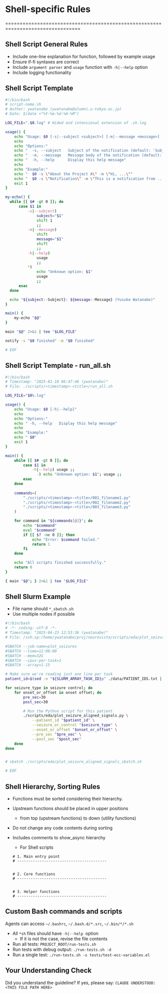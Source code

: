 <!-- ---
!-- Timestamp: 2025-05-17 07:14:15
!-- Author: ywatanabe
!-- File: /ssh:ywatanabe@sp:/home/ywatanabe/.dotfiles/.claude/to_claude/guidelines/guidelines_programming_shell_scripting_rules.md
!-- --- -->

# Shell-specific Rules
================================================================================
## Shell Script General Rules

- Include one-line explanation for function, followed by example usage
- Ensure if-fi syntaxes are correct
- Include `argument parser` and `usage` function with `-h|--help` option
- Include logging functionality

## Shell Script Template
```bash
#!/bin/bash
# script-name.sh
# Author: ywatanabe (ywatanabe@alumni.u-tokyo.ac.jp)
# Date: $(date +"%Y-%m-%d-%H-%M")

LOG_FILE=".$0.log" # Hided and intensional extension of .sh.log

usage() {
    echo "Usage: $0 [-s|--subject <subject>] [-m|--message <message>] [-h|--help]"
    echo
    echo "Options:"
    echo "  -s, --subject   Subject of the notification (default: 'Subject')"
    echo "  -m, --message   Message body of the notification (default: 'Message')"
    echo "  -h, --help      Display this help message"
    echo
    echo "Example:"
    echo "  $0 -s \"About the Project A\" -m \"Hi, ...\""
    echo "  $0 -s \"Notification\" -m \"This is a notification from ...\""
    exit 1
}

my-echo() {
  while [[ $# -gt 0 ]]; do
      case $1 in
          -s|--subject)
              subject="$1"
              shift 1
              ;;
          -m|--message)
              shift
              message="$1"
              shift
              ;;
          -h|--help)
              usage
              ;;
          *)
              echo "Unknown option: $1"
              usage
              ;;
      esac
  done

  echo "${subject:-Subject}: ${message:-Message} (Yusuke Watanabe)"
}

main() {
    my-echo "$@"
}

main "$@" 2>&1 | tee "$LOG_FILE"

notify -s "$0 finished" -m "$0 finished"

# EOF
```

## Shell Script Template - run_all.sh
```bash
#!/bin/bash
# Timestamp: "2025-01-18 06:47:46 (ywatanabe)"
# File: ./scripts/<timestamp>-<title>/run_all.sh

LOG_FILE="$0%.log"

usage() {
    echo "Usage: $0 [-h|--help]"
    echo
    echo "Options:"
    echo " -h, --help   Display this help message"
    echo
    echo "Example:"
    echo " $0"
    exit 1
}

main() {
    while [[ $# -gt 0 ]]; do
        case $1 in
            -h|--help) usage ;;
              -) echo "Unknown option: $1"; usage ;;
        esac
    done
    
    commands=(
        "./scripts/<timestamp>-<title>/001_filename1.py"
        "./scripts/<timestamp>-<title>/002_filename2.py" 
        "./scripts/<timestamp>-<title>/003_filename3.py"
    )

    for command in "${commands[@]}"; do
        echo "$command"
        eval "$command"
        if [[ $? -ne 0 ]]; then
            echo "Error: $command failed."
            return 1
        fi
    done

    echo "All scripts finished successfully."
    return 0
}

{ main "$@"; } 2>&1 | tee "$LOG_FILE"
```

## Shell Slurm Example
- File name should `*_sbatch.sh`
- Use multiple nodes if possible
``` bash
#!/bin/bash
# -*- coding: utf-8 -*-
# Timestamp: "2025-04-23 12:53:36 (ywatanabe)"
# File: /ssh:sp:/home/ywatanabe/proj/neurovista/scripts/eda/plot_seizure_aligned_signals.sh

#SBATCH --job-name=plot_seizures
#SBATCH --time=12:00:00
#SBATCH --mem=32G
#SBATCH --cpus-per-task=1
#SBATCH --array=1-15

# Make sure we're reading just one line per task
patient_id=$(sed -n "${SLURM_ARRAY_TASK_ID}p" ./data/PATIENT_IDS.txt | tr -d '\n')

for seizure_type in seizure control; do
    for onset_or_offset in onset offset; do
        pre_sec=30
        post_sec=30

        # Run the Python script for this patient
        ./scripts/eda/plot_seizure_aligned_signals.py \
            --patient_id "$patient_id" \
            --seizure_or_control "$seizure_type" \
            --onset_or_offset "$onset_or_offset" \
            --pre_sec "$pre_sec" \
            --post_sec "$post_sec"
    done
done


# sbatch ./scripts/eda/plot_seizure_aligned_signals_sbatch.sh

# EOF
```

## Shell Hierarchy, Sorting Rules
- Functions must be sorted considering their hierarchy.
- Upstream functions should be placed in upper positions
  - from top (upstream functions) to down (utility functions)
- Do not change any code contents during sorting
- Includes comments to show_async hierarchy

  - For Shell scripts
  ```shell
  # 1. Main entry point
  # ---------------------------------------- 


  # 2. Core functions
  # ---------------------------------------- 


  # 3. Helper functions
  # ---------------------------------------- 
  ```

## Custom Bash commands and scripts
Agents can access `~/.bashrc`, `~/.bash.d/*.src`, `~/.bin/*/*.sh`
- All `*sh` files should have `-h|--help `option
  - If it is not the case, revise the file contents
- Run all tests: `PROJECT_ROOT/run-tests.sh`
- Run tests with debug output: `./run-tests.sh -d` 
- Run a single test: `./run-tests.sh -s tests/test-ecc-variables.el`

## Your Understanding Check
Did you understand the guideline? If yes, please say:
`CLAUDE UNDERSTOOD: <THIS FILE PATH HERE>`

<!-- EOF -->